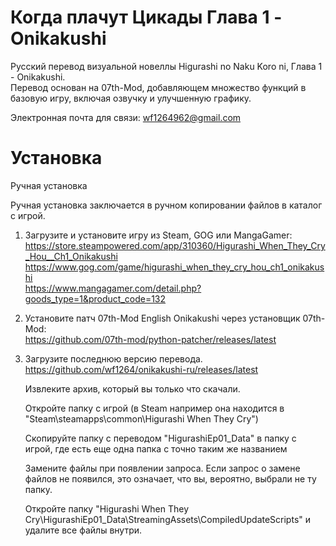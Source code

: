 # Когда плачут Цикады Глава 1 - Onikakushi

Русский перевод визуальной новеллы Higurashi no Naku Koro ni, Глава 1 - Onikakushi.  
Перевод основан на 07th-Mod, добавляющем множество функций в базовую игру, включая озвучку и улучшенную графику.

Электронная почта для связи: wf1264962@gmail.com

# Установка

Ручная установка

Ручная установка заключается в ручном копировании файлов в каталог с игрой.

1)  Загрузите и установите игру из Steam, GOG или MangaGamer:  
    https://store.steampowered.com/app/310360/Higurashi_When_They_Cry_Hou__Ch1_Onikakushi  
    https://www.gog.com/game/higurashi_when_they_cry_hou_ch1_onikakushi  
    https://www.mangagamer.com/detail.php?goods_type=1&product_code=132  
2)
    Установите патч 07th-Mod English Onikakushi через установщик 07th-Mod:  
    https://github.com/07th-mod/python-patcher/releases/latest  
3)
    Загрузите последнюю версию перевода.  
    https://github.com/wf1264/onikakushi-ru/releases/latest   
    
    Извлеките архив, который вы только что скачали.

    Откройте папку с игрой (в Steam например она находится в "Steam\steamapps\common\Higurashi When They Cry")

    Скопируйте папку с переводом "HigurashiEp01_Data" в папку с игрой, где есть еще одна папка с точно таким же названием

    Замените файлы при появлении запроса. Если запрос о замене файлов не появился, это означает, что вы, вероятно, выбрали не ту папку.

    Откройте папку "Higurashi When They Cry\HigurashiEp01_Data\StreamingAssets\CompiledUpdateScripts" и удалите все файлы внутри.
